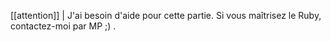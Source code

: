 [[attention]]
| J'ai besoin d'aide pour cette partie. Si vous maîtrisez le Ruby, contactez-moi par MP ;) .